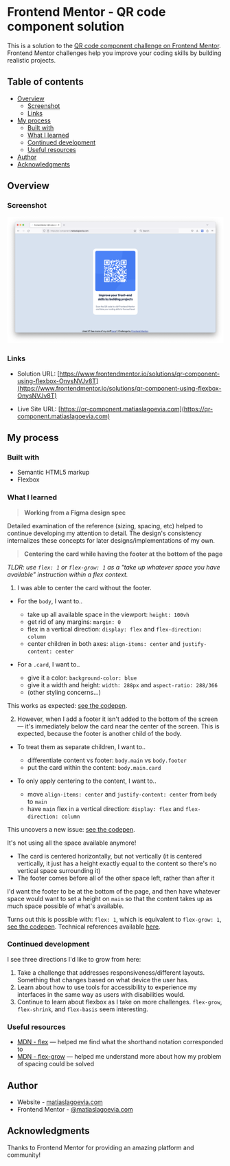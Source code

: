 # Frontend Mentor - QR code component solution

This is a solution to the [QR code component challenge on Frontend Mentor](https://www.frontendmentor.io/challenges/qr-code-component-iux_sIO_H). Frontend Mentor challenges help you improve your coding skills by building realistic projects.

## Table of contents

- [Overview](#overview)
  - [Screenshot](#screenshot)
  - [Links](#links)
- [My process](#my-process)
  - [Built with](#built-with)
  - [What I learned](#what-i-learned)
  - [Continued development](#continued-development)
  - [Useful resources](#useful-resources)
- [Author](#author)
- [Acknowledgments](#acknowledgments)

## Overview

### Screenshot

![Screenshot of my solution](screenshot.png)

### Links

- Solution URL: [https://www.frontendmentor.io/solutions/qr-component-using-flexbox-OnysNVJv8T](https://www.frontendmentor.io/solutions/qr-component-using-flexbox-OnysNVJv8T)

- Live Site URL: [https://qr-component.matiaslagoevia.com](https://qr-component.matiaslagoevia.com)

## My process

### Built with

- Semantic HTML5 markup
- Flexbox

### What I learned

> **Working from a Figma design spec**

Detailed examination of the reference (sizing, spacing, etc) helped to continue developing my attention to detail. The design's consistency internalizes these concepts for later designs/implementations of my own.

> **Centering the card while having the footer at the bottom of the page**

_TLDR: use `flex: 1` or `flex-grow: 1` as a "take up whatever space you have available" instruction within a flex context._

1. I was able to center the card without the footer.

- For the `body`, I want to..

  - take up all available space in the viewport: `height: 100vh`
  - get rid of any margins: `margin: 0`
  - flex in a vertical direction: `display: flex` and `flex-direction: column`
  - center children in both axes: `align-items: center` and `justify-content: center`

- For a `.card`, I want to..
  - give it a color: `background-color: blue`
  - give it a width and height: `width: 288px` and `aspect-ratio: 288/366`
  - (other styling concerns...)

This works as expected: [see the codepen](https://codepen.io/matiaslagoevia/pen/LYqzpyx).

2. However, when I add a footer it isn't added to the bottom of the screen — it's immediately below the card near the center of the screen. This is expected, because the footer is another child of the body.

- To treat them as separate children, I want to..

  - differentiate content vs footer: `body.main` vs `body.footer`
  - put the card within the content: `body.main.card`

- To only apply centering to the content, I want to..
  - move `align-items: center` and `justify-content: center` from `body` to `main`
  - have `main` flex in a vertical direction: `display: flex` and `flex-direction: column`

This uncovers a new issue: [see the codepen](https://codepen.io/matiaslagoevia/pen/eYxGpPJ).

It's not using all the space available anymore!

- The card is centered horizontally, but not vertically (it is centered vertically, it just has a height exactly equal to the content so there's no vertical space surrounding it)
- The footer comes before all of the other space left, rather than after it

I'd want the footer to be at the bottom of the page, and then have whatever space
would want to set a height on `main` so that the content takes up as much space possible of what's available.

Turns out this is possible with: `flex: 1`, which is equivalent to `flex-grow: 1`, [see the codepen](https://codepen.io/matiaslagoevia/pen/eYxGpPJ). Technical references available [here](#useful-resources).

### Continued development

I see three directions I'd like to grow from here:

1. Take a challenge that addresses responsiveness/different layouts. Something that changes based on what device the user has.
2. Learn about how to use tools for accessibility to experience my interfaces in the same way as users with disabilities would.
3. Continue to learn about flexbox as I take on more challenges. `flex-grow`, `flex-shrink`, and `flex-basis` seem interesting.

### Useful resources

- [MDN - flex](https://developer.mozilla.org/en-US/docs/Web/CSS/flex) — helped me find what the shorthand notation corresponded to
- [MDN - flex-grow](https://developer.mozilla.org/en-US/docs/Web/CSS/flex-grow) — helped me understand more about how my problem of spacing could be solved

## Author

- Website - [matiaslagoevia.com](https://matiaslagoevia.com)
- Frontend Mentor - [@matiaslagoevia.com](https://www.frontendmentor.io/profile/matiaslagoevia)

## Acknowledgments

Thanks to Frontend Mentor for providing an amazing platform and community!
